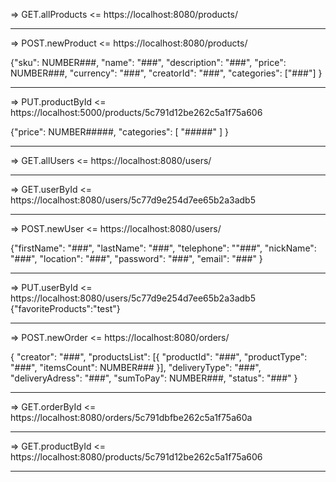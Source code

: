 => GET.allProducts <= https://localhost:8080/products/

---

=> POST.newProduct <= https://localhost:8080/products/

{"sku": NUMBER###,
"name": "###",
"description": "###",
"price": NUMBER###,
"currency": "###",
"creatorId": "###",
"categories": ["###"]
}

---

=> PUT.productById <= https://localhost:5000/products/5c791d12be262c5a1f75a606

{"price": NUMBER#####,
"categories": [ "#####" ]
}

---

=> GET.allUsers <= https://localhost:8080/users/

---

=> GET.userById <= https://localhost:8080/users/5c77d9e254d7ee65b2a3adb5

---

=> POST.newUser <= https://localhost:8080/users/

{"firstName": "###",
"lastName": "###",
"telephone": ""###",
"nickName": "###",
"location": "###",
"password": "###",
"email": "###"
}

---

=> PUT.userById <= https://localhost:8080/users/5c77d9e254d7ee65b2a3adb5
{"favoriteProducts":"test"}

---

=> POST.newOrder <= https://localhost:8080/orders/

{
"creator": "###",
"productsList": [{ "productId": "###", "productType": "###", "itemsCount": NUMBER### }],
"deliveryType": "###",
"deliveryAdress": "###",
"sumToPay": NUMBER###,
"status": "###"
}

---

=> GET.orderById <= https://localhost:8080/orders/5c791dbfbe262c5a1f75a60a

---

=> GET.productById <= https://localhost:8080/products/5c791d12be262c5a1f75a606

---

